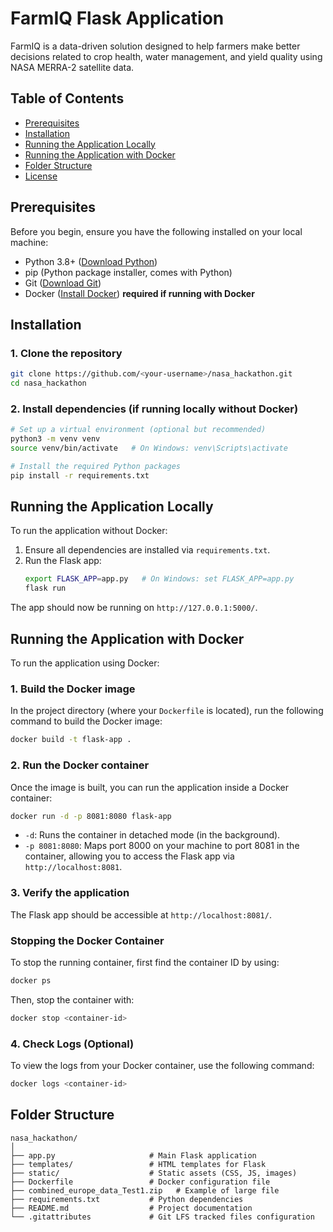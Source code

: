 
# FarmIQ Flask Application

FarmIQ is a data-driven solution designed to help farmers make better decisions related to crop health, water management, and yield quality using NASA MERRA-2 satellite data.

## Table of Contents
- [Prerequisites](#prerequisites)
- [Installation](#installation)
- [Running the Application Locally](#running-the-application-locally)
- [Running the Application with Docker](#running-the-application-with-docker)
- [Folder Structure](#folder-structure)
- [License](#license)

## Prerequisites

Before you begin, ensure you have the following installed on your local machine:

- Python 3.8+ ([Download Python](https://www.python.org/downloads/))
- pip (Python package installer, comes with Python)
- Git ([Download Git](https://git-scm.com/))
- Docker ([Install Docker](https://docs.docker.com/get-docker/)) **required if running with Docker**

## Installation

### 1. Clone the repository

```bash
git clone https://github.com/<your-username>/nasa_hackathon.git
cd nasa_hackathon
```

### 2. Install dependencies (if running locally without Docker)

```bash
# Set up a virtual environment (optional but recommended)
python3 -m venv venv
source venv/bin/activate   # On Windows: venv\Scripts\activate

# Install the required Python packages
pip install -r requirements.txt
```

## Running the Application Locally

To run the application without Docker:

1. Ensure all dependencies are installed via `requirements.txt`.
2. Run the Flask app:
   ```bash
   export FLASK_APP=app.py   # On Windows: set FLASK_APP=app.py
   flask run
   ```

The app should now be running on `http://127.0.0.1:5000/`.

## Running the Application with Docker

To run the application using Docker:

### 1. Build the Docker image

In the project directory (where your `Dockerfile` is located), run the following command to build the Docker image:

```bash
docker build -t flask-app .
```

### 2. Run the Docker container

Once the image is built, you can run the application inside a Docker container:

```bash
docker run -d -p 8081:8080 flask-app
```

- `-d`: Runs the container in detached mode (in the background).
- `-p 8081:8080`: Maps port 8000 on your machine to port 8081 in the container, allowing you to access the Flask app via `http://localhost:8081`.

### 3. Verify the application

The Flask app should be accessible at `http://localhost:8081/`.

### Stopping the Docker Container

To stop the running container, first find the container ID by using:

```bash
docker ps
```

Then, stop the container with:

```bash
docker stop <container-id>
```

### 4. Check Logs (Optional)

To view the logs from your Docker container, use the following command:

```bash
docker logs <container-id>
```

## Folder Structure

```
nasa_hackathon/
│
├── app.py                     # Main Flask application
├── templates/                 # HTML templates for Flask
├── static/                    # Static assets (CSS, JS, images)
├── Dockerfile                 # Docker configuration file
├── combined_europe_data_Test1.zip   # Example of large file
├── requirements.txt           # Python dependencies
├── README.md                  # Project documentation
└── .gitattributes             # Git LFS tracked files configuration
```
